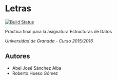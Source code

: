 # Letras
[![Build Status](https://travis-ci.org/robertohueso/letras.svg?branch=master)](https://travis-ci.org/robertohueso/letras)

Práctica final para la asignatura Estructuras de Datos

*Universidad de Granada - Curso 2015/2016*

## Autores
  * Abel José Sánchez Alba
  * Roberto Hueso Gómez
